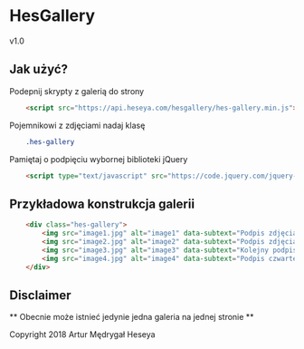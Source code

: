 # HesGallery
v1.0

## Jak użyć?
Podepnij skrypty z galerią do strony
```html
    <script src="https://api.heseya.com/hesgallery/hes-gallery.min.js"></script>
```

Pojemnikowi z zdjęciami nadaj klasę
```css
    .hes-gallery
```

Pamiętaj o podpięciu wybornej biblioteki jQuery
```html
    <script type="text/javascript" src="https://code.jquery.com/jquery-latest.min.js"></script>
```

## Przykładowa konstrukcja galerii
```html
    <div class="hes-gallery">
        <img src="image1.jpg" alt="image1" data-subtext="Podpis zdjęcia" >
        <img src="image2.jpg" alt="image2" data-subtext="Podpis zdjęcia kolejnego" >
        <img src="image3.jpg" alt="image3" data-subtext="Kolejny podpis zdjęcia" >
        <img src="image4.jpg" alt="image4" data-subtext="Podpis czwartego już zdjęcia" >
    </div>
```

## Disclaimer
** Obecnie może istnieć jedynie jedna galeria na jednej stronie **

Copyright 2018 Artur Mędrygał Heseya